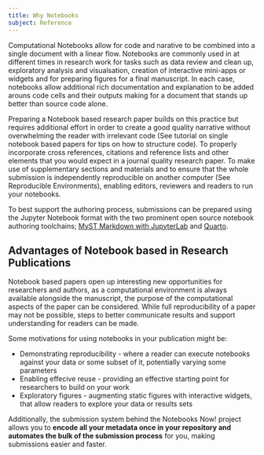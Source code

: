 ```yaml
---
title: Why Notebooks
subject: Reference
---
```


Computational Notebooks allow for code and narative to be combined into a single document with a linear flow. Notebooks are commonly used in at different times in research work for tasks such as data review and clean up, exploratory analysis and visualsation, creation of interactive mini-apps or widgets and for preparing figures for a final manuscript. In each case, notebooks allow additional rich documentation and explanation to be added arouns code cells and their outputs making for a document that stands up better than source code alone.

Preparing a Notebook based research paper builds on this practice but requires additional effort in order to create a good quality narrative without overwhelming the reader with irrelevant code (See tutorial on single notebook based papers for tips on how to structure code). To properly incorporate cross references, citations and reference lists and other elements that you would expect in a journal quality research paper. To make use of supplementary sections and materials and to ensure that the whole submission is independently reproducible on another computer (See Reproducible Environments), enabling editors, reviewers and readers to run your notebooks.

To best support the authoring process, submissions can be prepared using the Jupyter Notebook format with the two prominent open source notebook authoring toolchains; [MyST Markdown with JupyterLab](https://mystmd.org/) and [Quarto](https://quarto.org/).

## Advantages of Notebook based in Research Publications

Notebook based papers open up interesting new opportunities for researchers and authors, as a computational environment is always available alongside the manuscript, the purpose of the computational aspects of the paper can be considered. While full reproducibility of a paper may not be possible, steps to better communicate results and support understanding for readers can be made.

Some motivations for using notebooks in your publication might be:

- Demonstrating reproducibility - where a reader can execute notebooks against your data or some subset of it, potentially varying some parameters
- Enabling effecive reuse - providing an effective starting point for researchers to build on your work
- Exploratory figures - augmenting static figures with interactive widgets, that allow readers to explore your data or results sets

Additionally, the submission system behind the Notebooks Now! project allows you to **encode all your metadata once in your repository and automates the bulk of the submission process** for you, making submissions easier and faster.
